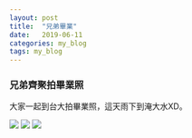 ```yaml
---
layout: post
title:  "兄弟畢業"
date:   2019-06-11
categories: my_blog
tags: my_blog
---
```


### 兄弟齊聚拍畢業照

大家一起到台大拍畢業照，這天雨下到淹大水XD。

![](/assets/images/my_blog/NTPU_graduate/pic01.jpg)
![](/assets/images/my_blog/NTPU_graduate/pic02.jpg)
![](/assets/images/my_blog/NTPU_graduate/pic03.jpg)
